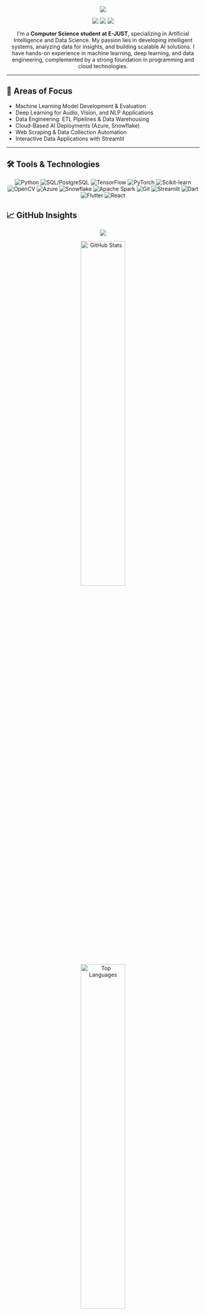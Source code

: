 <p align="center">
  <img src="https://capsule-render.vercel.app/api?type=waving&color=gradient&text=%F0%9F%91%8B%20Hi%2C%20I%27m%20Ziad&height=100&section=header"/>
</p>

<p align="center">
    <img src="https://img.shields.io/badge/Artificial%20Intelligence-%230077B5.svg?&style=for-the-badge&logo=python&logoColor=white">
    <img src="https://img.shields.io/badge/Machine%20Learning-%23FF6F00.svg?&style=for-the-badge&logo=tensorflow&logoColor=white">
    <img src="https://img.shields.io/badge/Data%20Science-%230072C6.svg?&style=for-the-badge&logo=azure-devops&logoColor=white">
</p>

<p align="center">
    I'm a <strong>Computer Science student at E-JUST</strong>, specializing in Artificial Intelligence and Data Science. My passion lies in developing intelligent systems, analyzing data for insights, and building scalable AI solutions. I have hands-on experience in machine learning, deep learning, and data engineering, complemented by a strong foundation in programming and cloud technologies.
</p>

<hr>

<h2>💼 Areas of Focus</h2>
<ul>
    <li>Machine Learning Model Development & Evaluation</li>
    <li>Deep Learning for Audio, Vision, and NLP Applications</li>
    <li>Data Engineering: ETL Pipelines & Data Warehousing</li>
    <li>Cloud-Based AI Deployments (Azure, Snowflake)</li>
    <li>Web Scraping & Data Collection Automation</li>
    <li>Interactive Data Applications with Streamlit</li>
</ul>

<hr>

<h2>🛠 Tools & Technologies</h2>
<p align="center">
    <img src="https://img.shields.io/badge/Python-%233776AB.svg?style=for-the-badge&logo=python&logoColor=white" alt="Python" />
    <img src="https://img.shields.io/badge/SQL-%2300C7E5.svg?style=for-the-badge&logo=postgresql&logoColor=white" alt="SQL/PostgreSQL" />
    <img src="https://img.shields.io/badge/TensorFlow-%23FF6F00.svg?style=for-the-badge&logo=tensorflow&logoColor=white" alt="TensorFlow" />
    <img src="https://img.shields.io/badge/PyTorch-%23EE4C2C.svg?style=for-the-badge&logo=pytorch&logoColor=white" alt="PyTorch" />
    <img src="https://img.shields.io/badge/Scikit--learn-%23F7931E.svg?style=for-the-badge&logo=scikit-learn&logoColor=white" alt="Scikit-learn" />
    <img src="https://img.shields.io/badge/OpenCV-%23007ACC.svg?style=for-the-badge&logo=opencv&logoColor=white" alt="OpenCV" />
    <img src="https://img.shields.io/badge/Azure-%230072C6.svg?style=for-the-badge&logo=microsoft-azure&logoColor=white" alt="Azure" />
    <img src="https://img.shields.io/badge/Snowflake-%2300C7E5.svg?style=for-the-badge&logo=snowflake&logoColor=white" alt="Snowflake" />
    <img src="https://img.shields.io/badge/Apache_Spark-%23E25A1C.svg?style=for-the-badge&logo=apache-spark&logoColor=white" alt="Apache Spark" />
    <img src="https://img.shields.io/badge/Git-%23F05032.svg?style=for-the-badge&logo=git&logoColor=white" alt="Git" />
    <img src="https://img.shields.io/badge/Streamlit-%23FF4B4B.svg?style=for-the-badge&logo=streamlit&logoColor=white" alt="Streamlit" />
    <img src="https://img.shields.io/badge/Dart-%230175C2.svg?style=for-the-badge&logo=dart&logoColor=white" alt="Dart" />
    <img src="https://img.shields.io/badge/Flutter-%2302569B.svg?style=for-the-badge&logo=flutter&logoColor=white" alt="Flutter" />
    <img src="https://img.shields.io/badge/React-%2361DAFB.svg?style=for-the-badge&logo=react&logoColor=black" alt="React" />
</p>

<h2>📈 GitHub Insights</h2>

<p align="center">
    <img src="https://komarev.com/ghpvc/?username=ziadsalama95&color=brightgreen">
</p>

<p align="center">
    <img src="https://github-readme-stats.vercel.app/api?username=ziadsalama95&show_icons=true&theme=radical&hide=prs,issues,contribs&show=reviews,discussions_started" alt="GitHub Stats" width="48%">
</p>
<p align="center">
    <img src="https://github-readme-stats.vercel.app/api/top-langs/?username=ziadsalama95&layout=compact&theme=radical" alt="Top Languages" width="48%">
</p>

<hr>

<h2>📬 Contact</h2>

<p align="center">
    <a href="mailto:ziadsalama95@gmail.com">
        <img src="https://img.shields.io/badge/Email-%23D14836.svg?style=for-the-badge&logo=gmail&logoColor=white">
    </a>
    <a href="https://github.com/ziadsalama95">
        <img src="https://img.shields.io/badge/GitHub-%23181717.svg?style=for-the-badge&logo=github&logoColor=white">
    </a>
    <a href="https://linkedin.com/in/ziadsalama/">
        <img src="https://img.shields.io/badge/LinkedIn-%230077B5.svg?style=for-the-badge&logo=linkedin&logoColor=white">
    </a>
    <a href="https://www.facebook.com/ZEX404">
        <img src="https://img.shields.io/badge/Facebook-%231877F2.svg?style=for-the-badge&logo=facebook&logoColor=white">
    </a>
    <a href="https://www.youtube.com/@ZEX404">
        <img src="https://img.shields.io/badge/YouTube-%23FF0000.svg?style=for-the-badge&logo=youtube&logoColor=white">
    </a>
</p>

<hr>

<h2>🚀 Let's Collaborate</h2>
<p align="center">
    I'm open to collaborations in AI, machine learning, and data-driven projects. Whether it's research, development, or innovative applications, let's connect and create impactful solutions together.
</p>

<p align="center">
  <img src="https://capsule-render.vercel.app/api?type=waving&color=gradient&height=100&section=footer"/>
</p>
